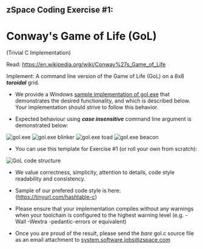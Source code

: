 ## zSpace Coding Exercise #1:

# Conway's Game of Life (GoL)
(Trivial C Implementation)

Read: <https://en.wikipedia.org/wiki/Conway%27s_Game_of_Life>

Implement: A command line version of the Game of Life (GoL) on a 8x8 **_toroidal_** grid.

* We provide a Windows [sample implementation of gol.exe](https://github.com/zspace/system.software.interview.gol.public/tree/master/bin) that demonstrates the desired functionality, and which is described below.  Your implementation should strive to follow this behavior.

* Expected behaviour using **_case insensitive_** command line argument is demonstrated below:

![gol.exe](https://raw.githubusercontent.com/zspace/system.software.interview.gol.public/master/gol/gol.random.png)
![gol.exe blinker](https://raw.githubusercontent.com/zspace/system.software.interview.gol.public/master/gol/gol.blinker.png)
![gol.exe toad](https://raw.githubusercontent.com/zspace/system.software.interview.gol.public/master/gol/gol.toad.png)
![gol.exe beacon](https://raw.githubusercontent.com/zspace/system.software.interview.gol.public/master/gol/gol.beacon.png)

* You can use this template for Exercise #1 (or roll your own from scratch):

![GoL code structure](https://raw.githubusercontent.com/zspace/system.software.interview.gol.public/master/gol/gol.c.fill-the-blanks.png)

* We value correctness, simplicity, attention to details, code style readability and consistency. 

* Sample of our prefered code style is here: (https://tinyurl.com/hashtable-c)

* Please ensure that your implementation compiles without any warnings when your toolchain is configured to the highest warning level (e.g. -Wall -Wextra -pedantic-errors or equivalent)

* Once you are proud of the result, please send the _bare_ gol.c source file as an email attachment to <system.software.jobs@zspace.com>
